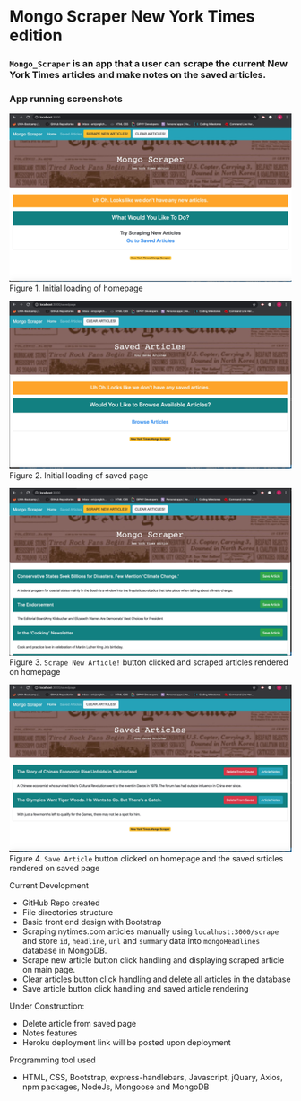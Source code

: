 # Mongo Scraper New York Times edition

### `Mongo_Scraper` is an app that a user can scrape the current New York Times articles and make notes on the saved articles. 

### App running screenshots
![figure1](./public/assets/images/initial_home.jpg)
Figure 1. Initial loading of homepage

![figure2](./public/assets/images/initial_saved.jpg)
Figure 2. Initial loading of saved page

![figure3](./public/assets/images/scraped.jpg)
Figure 3. `Scrape New Article!` button clicked and scraped articles rendered on homepage

![figure4](./public/assets/images/saved.jpg)
Figure 4. `Save Article` button clicked on homepage and the saved srticles rendered on saved page


Current Development
- GitHub Repo created
- File directories structure
- Basic front end design with Bootstrap
- Scraping nytimes.com articles manually using `localhost:3000/scrape` and store `id`, `headline`, `url` and `summary` data into `mongoHeadlines` database in MongoDB.
- Scrape new article button click handling and displaying scraped article on main page.
- Clear articles button click handling and delete all articles in the database
- Save article button click handling and saved article rendering

Under Construction: 
- Delete article from saved page
- Notes features
- Heroku deployment link will be posted upon deployment

Programming tool used
- HTML, CSS, Bootstrap, express-handlebars, Javascript, jQuary, Axios, npm packages, NodeJs, Mongoose and MongoDB
